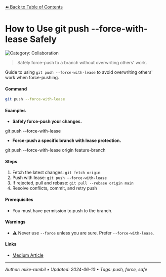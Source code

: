 [⬅️ Back to Table of Contents](../README.md#how-to-use-git-push-force-with-lease-safely)

# How to Use git push --force-with-lease Safely


![Category: Collaboration](https://img.shields.io/badge/Category-Collaboration-blue)
> Safely force-push to a branch without overwriting others' work.

Guide to using `git push --force-with-lease` to avoid overwriting others' work when force-pushing.


#### Command
```sh
git push --force-with-lease
```

#### Examples
- **Safely force-push your changes.**

git push --force-with-lease
- **Force-push a specific branch with lease protection.**

git push --force-with-lease origin feature-branch


#### Steps
1. Fetch the latest changes: `git fetch origin`
2. Push with lease: `git push --force-with-lease`
3. If rejected, pull and rebase: `git pull --rebase origin main`
4. Resolve conflicts, commit, and retry push


#### Prerequisites
- You must have permission to push to the branch.


#### Warnings
- ⚠️ Never use `--force` unless you are sure. Prefer `--force-with-lease`.


#### Links
- [Medium Article](https://medium.com/@sahilsahilbhatia/git-push-force-with-lease-vs-force-ecae72601e80)


---

_Author: mike-rambil • Updated: 2024-06-10 • Tags: push, force, safe_
